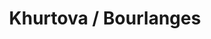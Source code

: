 ---
order: 11
category: residents
layout: post
title: Khurtova / Bourlanges
profession: visual artists
website: www.marieilsebourlanges.com / www.elenakhurtova.com
image: /images/residents/elenakhurtova_01.png
---